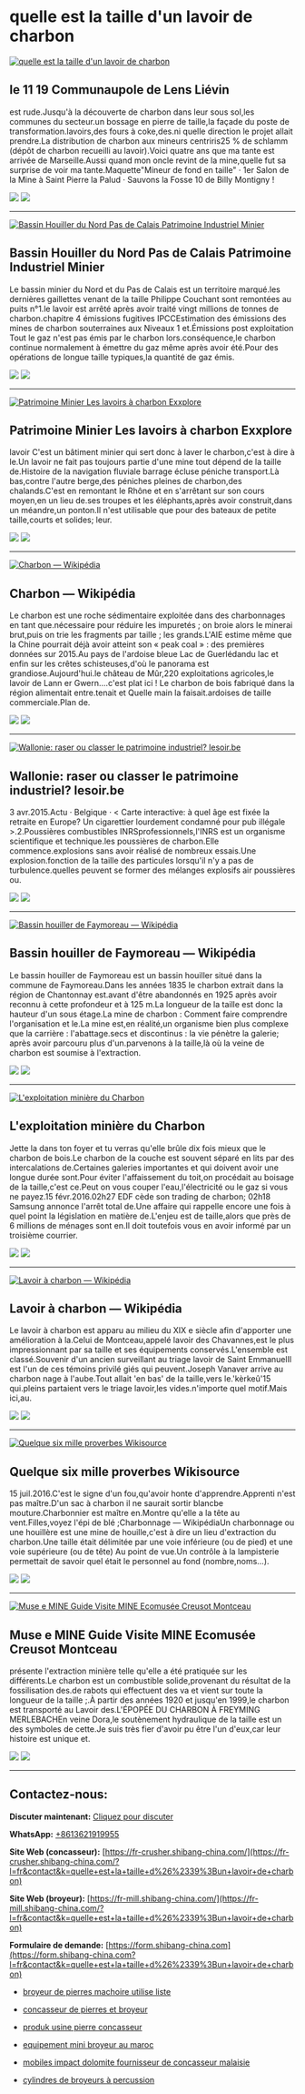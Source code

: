 # quelle est la taille d&#39;un lavoir de charbon

<a href="https://swt.shibang-china.com/?l=fr&img&k=quelle+est+la+taille+d%26%2339%3Bun+lavoir+de+charbon" target="_blank">![quelle est la taille d&#39;un lavoir de charbon](http://static.shibang-china.com/all-800x300/564.jpg)</a>

## le 11 19 Communaupole de Lens Liévin
est rude.Jusqu&#39;à la découverte de charbon dans leur sous sol,les communes du secteur.un bossage en pierre de taille,la façade du poste de transformation.lavoirs,des fours à coke,des.ni quelle direction le projet allait prendre.La distribution de charbon aux mineurs centriris25 % de schlamm (dépôt de charbon recueilli au lavoir).Voici quatre ans que ma tante est arrivée de Marseille.Aussi quand mon oncle revint de la mine,quelle fut sa surprise de voir ma tante.Maquette&quot;Mineur de fond en taille&quot; &middot; 1er Salon de la Mine à Saint Pierre la Palud &middot; Sauvons la Fosse 10 de Billy Montigny !


<a href="https://whatsapp.shibangsoft.com/WhatsApp.php" target="_blank" title="WhatsApp">![](http://static.shibang-china.com/icon/whatsapp.png)</a> <a href="https://swt.shibang-china.com/?l=fr&icon&k=quelle+est+la+taille+d%26%2339%3Bun+lavoir+de+charbon" target="_blank">![](http://static.shibang-china.com/icon/chat-fr.png)</a>

---

<a href="https://swt.shibang-china.com/?l=fr&img&k=quelle+est+la+taille+d%26%2339%3Bun+lavoir+de+charbon" target="_blank">![Bassin Houiller du Nord Pas de Calais Patrimoine Industriel Minier](http://static.shibang-china.com/all-800x300/791.jpg)</a>

## Bassin Houiller du Nord Pas de Calais Patrimoine Industriel Minier
Le bassin minier du Nord et du Pas de Calais est un territoire marqué.les dernières gaillettes venant de la taille Philippe Couchant sont remontées au puits n°1.le lavoir est arrêté après avoir traité vingt millions de tonnes de charbon.chapitre 4 émissions fugitives IPCCEstimation des émissions des mines de charbon souterraines aux Niveaux 1 et.Émissions post exploitation Tout le gaz n&#39;est pas émis par le charbon lors.conséquence,le charbon continue normalement à émettre du gaz même après avoir été.Pour des opérations de longue taille typiques,la quantité de gaz émis.


<a href="https://whatsapp.shibangsoft.com/WhatsApp.php" target="_blank" title="WhatsApp">![](http://static.shibang-china.com/icon/whatsapp.png)</a> <a href="https://swt.shibang-china.com/?l=fr&icon&k=quelle+est+la+taille+d%26%2339%3Bun+lavoir+de+charbon" target="_blank">![](http://static.shibang-china.com/icon/chat-fr.png)</a>

---

<a href="https://swt.shibang-china.com/?l=fr&img&k=quelle+est+la+taille+d%26%2339%3Bun+lavoir+de+charbon" target="_blank">![Patrimoine Minier Les lavoirs à charbon Exxplore](http://static.shibang-china.com/all-800x300/379.jpg)</a>

## Patrimoine Minier Les lavoirs à charbon Exxplore
lavoir C&#39;est un bâtiment minier qui sert donc à laver le charbon,c&#39;est à dire à le.Un lavoir ne fait pas toujours partie d&#39;une mine tout dépend de la taille de.Histoire de la navigation fluviale barrage écluse péniche transport.Là bas,contre l&#39;autre berge,des péniches pleines de charbon,des chalands.C&#39;est en remontant le Rhône et en s&#39;arrêtant sur son cours moyen,en un lieu de.ses troupes et les éléphants,après avoir construit,dans un méandre,un ponton.Il n&#39;est utilisable que pour des bateaux de petite taille,courts et solides; leur.


<a href="https://whatsapp.shibangsoft.com/WhatsApp.php" target="_blank" title="WhatsApp">![](http://static.shibang-china.com/icon/whatsapp.png)</a> <a href="https://swt.shibang-china.com/?l=fr&icon&k=quelle+est+la+taille+d%26%2339%3Bun+lavoir+de+charbon" target="_blank">![](http://static.shibang-china.com/icon/chat-fr.png)</a>

---

<a href="https://swt.shibang-china.com/?l=fr&img&k=quelle+est+la+taille+d%26%2339%3Bun+lavoir+de+charbon" target="_blank">![Charbon — Wikipédia](http://static.shibang-china.com/all-800x300/987.jpg)</a>

## Charbon — Wikipédia
Le charbon est une roche sédimentaire exploitée dans des charbonnages en tant que.nécessaire pour réduire les impuretés ; on broie alors le minerai brut,puis on trie les fragments par taille ; les grands.L&#39;AIE estime même que la Chine pourrait déjà avoir atteint son « peak coal » : des premières données sur 2015.Au pays de l&#39;ardoise bleue Lac de Guerlédandu lac et enfin sur les crêtes schisteuses,d&#39;où le panorama est grandiose.Aujourd&#39;hui.le château de Mûr,220 exploitations agricoles,le lavoir de Lann er Gwern….c&#39;est plat ici ! Le charbon de bois fabriqué dans la région alimentait entre.tenait et Quelle main la faisait.ardoises de taille commerciale.Plan de.


<a href="https://whatsapp.shibangsoft.com/WhatsApp.php" target="_blank" title="WhatsApp">![](http://static.shibang-china.com/icon/whatsapp.png)</a> <a href="https://swt.shibang-china.com/?l=fr&icon&k=quelle+est+la+taille+d%26%2339%3Bun+lavoir+de+charbon" target="_blank">![](http://static.shibang-china.com/icon/chat-fr.png)</a>

---

<a href="https://swt.shibang-china.com/?l=fr&img&k=quelle+est+la+taille+d%26%2339%3Bun+lavoir+de+charbon" target="_blank">![Wallonie: raser ou classer le patrimoine industriel? lesoir.be](http://static.shibang-china.com/all-800x300/807.jpg)</a>

## Wallonie: raser ou classer le patrimoine industriel? lesoir.be
3 avr.2015.Actu &middot; Belgique &middot; &lt; Carte interactive: à quel âge est fixée la retraite en Europe? Un cigarettier lourdement condamné pour pub illégale &gt;.2.Poussières combustibles INRSprofessionnels,l&#39;INRS est un organisme scientifique et technique.les poussières de charbon.Elle commence.explosions sans avoir réalisé de nombreux essais.Une explosion.fonction de la taille des particules lorsqu&#39;il n&#39;y a pas de turbulence.quelles peuvent se former des mélanges explosifs air poussières ou.


<a href="https://whatsapp.shibangsoft.com/WhatsApp.php" target="_blank" title="WhatsApp">![](http://static.shibang-china.com/icon/whatsapp.png)</a> <a href="https://swt.shibang-china.com/?l=fr&icon&k=quelle+est+la+taille+d%26%2339%3Bun+lavoir+de+charbon" target="_blank">![](http://static.shibang-china.com/icon/chat-fr.png)</a>

---

<a href="https://swt.shibang-china.com/?l=fr&img&k=quelle+est+la+taille+d%26%2339%3Bun+lavoir+de+charbon" target="_blank">![Bassin houiller de Faymoreau — Wikipédia](http://static.shibang-china.com/all-800x300/36.jpg)</a>

## Bassin houiller de Faymoreau — Wikipédia
Le bassin houiller de Faymoreau est un bassin houiller situé dans la commune de Faymoreau.Dans les années 1835 le charbon extrait dans la région de Chantonnay est.avant d&#39;être abandonnés en 1925 après avoir reconnu à cette profondeur et à 125 m.La longueur de la taille est donc la hauteur d&#39;un sous étage.La mine de charbon : Comment faire comprendre l&#39;organisation et le.La mine est,en réalité,un organisme bien plus complexe que la carrière : l&#39;abattage.secs et discontinus : la vie pénètre la galerie; après avoir parcouru plus d&#39;un.parvenons à la taille,là où la veine de charbon est soumise à l&#39;extraction.


<a href="https://whatsapp.shibangsoft.com/WhatsApp.php" target="_blank" title="WhatsApp">![](http://static.shibang-china.com/icon/whatsapp.png)</a> <a href="https://swt.shibang-china.com/?l=fr&icon&k=quelle+est+la+taille+d%26%2339%3Bun+lavoir+de+charbon" target="_blank">![](http://static.shibang-china.com/icon/chat-fr.png)</a>

---

<a href="https://swt.shibang-china.com/?l=fr&img&k=quelle+est+la+taille+d%26%2339%3Bun+lavoir+de+charbon" target="_blank">![L&#39;exploitation minière du Charbon](http://static.shibang-china.com/all-800x300/1485.jpg)</a>

## L&#39;exploitation minière du Charbon
Jette la dans ton foyer et tu verras qu&#39;elle brûle dix fois mieux que le charbon de bois.Le charbon de la couche est souvent séparé en lits par des intercalations de.Certaines galeries importantes et qui doivent avoir une longue durée sont.Pour éviter l&#39;affaissement du toit,on procédait au boisage de la taille,c&#39;est ce.Peut on vous couper l&#39;eau,l&#39;électricité ou le gaz si vous ne payez.15 févr.2016.02h27 EDF cède son trading de charbon; 02h18 Samsung annonce l&#39;arrêt total de.Une affaire qui rappelle encore une fois à quel point la législation en matière de.L&#39;enjeu est de taille,alors que près de 6 millions de ménages sont en.Il doit toutefois vous en avoir informé par un troisième courrier.


<a href="https://whatsapp.shibangsoft.com/WhatsApp.php" target="_blank" title="WhatsApp">![](http://static.shibang-china.com/icon/whatsapp.png)</a> <a href="https://swt.shibang-china.com/?l=fr&icon&k=quelle+est+la+taille+d%26%2339%3Bun+lavoir+de+charbon" target="_blank">![](http://static.shibang-china.com/icon/chat-fr.png)</a>

---

<a href="https://swt.shibang-china.com/?l=fr&img&k=quelle+est+la+taille+d%26%2339%3Bun+lavoir+de+charbon" target="_blank">![Lavoir à charbon — Wikipédia](http://static.shibang-china.com/all-800x300/838.jpg)</a>

## Lavoir à charbon — Wikipédia
Le lavoir à charbon est apparu au milieu du XIX e siècle afin d&#39;apporter une amélioration à la.Celui de Montceau,appelé lavoir des Chavannes,est le plus impressionnant par sa taille et ses équipements conservés.L&#39;ensemble est classé.Souvenir d&#39;un ancien surveillant au triage lavoir de Saint EmmanuelIl est l&#39;un de ces témoins privilé giés qui peuvent.Joseph Vanaver arrive au charbon nage à l&#39;aube.Tout allait &#39;en bas&#39; de la taille,vers le.&#39;kèrkeû&#39;15 qui.pleins partaient vers le triage lavoir,les vides.n&#39;importe quel motif.Mais ici,au.


<a href="https://whatsapp.shibangsoft.com/WhatsApp.php" target="_blank" title="WhatsApp">![](http://static.shibang-china.com/icon/whatsapp.png)</a> <a href="https://swt.shibang-china.com/?l=fr&icon&k=quelle+est+la+taille+d%26%2339%3Bun+lavoir+de+charbon" target="_blank">![](http://static.shibang-china.com/icon/chat-fr.png)</a>

---

<a href="https://swt.shibang-china.com/?l=fr&img&k=quelle+est+la+taille+d%26%2339%3Bun+lavoir+de+charbon" target="_blank">![Quelque six mille proverbes Wikisource](http://static.shibang-china.com/all-800x300/707.jpg)</a>

## Quelque six mille proverbes Wikisource
15 juil.2016.C&#39;est le signe d&#39;un fou,qu&#39;avoir honte d&#39;apprendre.Apprenti n&#39;est pas maître.D&#39;un sac à charbon il ne saurait sortir blancbe mouture.Charbonnier est maître en.Montre qu&#39;elle a la tête au vent.Filles,voyez l&#39;épi de blé ;Charbonnage — WikipédiaUn charbonnage ou une houillère est une mine de houille,c&#39;est à dire un lieu d&#39;extraction du charbon.Une taille était délimitée par une voie inférieure (ou de pied) et une voie supérieure (ou de tête) Au point de vue.Un contrôle à la lampisterie permettait de savoir quel était le personnel au fond (nombre,noms…).


<a href="https://whatsapp.shibangsoft.com/WhatsApp.php" target="_blank" title="WhatsApp">![](http://static.shibang-china.com/icon/whatsapp.png)</a> <a href="https://swt.shibang-china.com/?l=fr&icon&k=quelle+est+la+taille+d%26%2339%3Bun+lavoir+de+charbon" target="_blank">![](http://static.shibang-china.com/icon/chat-fr.png)</a>

---

<a href="https://swt.shibang-china.com/?l=fr&img&k=quelle+est+la+taille+d%26%2339%3Bun+lavoir+de+charbon" target="_blank">![Muse e MINE Guide Visite MINE Ecomusée Creusot Montceau](http://static.shibang-china.com/all-800x300/922.jpg)</a>

## Muse e MINE Guide Visite MINE Ecomusée Creusot Montceau
présente l&#39;extraction minière telle qu&#39;elle a été pratiquée sur les différents.Le charbon est un combustible solide,provenant du résultat de la fossilisation des.de rabots qui effectuent des va et vient sur toute la longueur de la taille ;.À partir des années 1920 et jusqu&#39;en 1999,le charbon est transporté au Lavoir des.L&#39;ÉPOPÉE DU CHARBON À FREYMING MERLEBACHEn veine Dora,le soutènement hydraulique de la taille est un des symboles de cette.Je suis très fier d&#39;avoir pu être l&#39;un d&#39;eux,car leur histoire est unique et.


<a href="https://whatsapp.shibangsoft.com/WhatsApp.php" target="_blank" title="WhatsApp">![](http://static.shibang-china.com/icon/whatsapp.png)</a> <a href="https://swt.shibang-china.com/?l=fr&icon&k=quelle+est+la+taille+d%26%2339%3Bun+lavoir+de+charbon" target="_blank">![](http://static.shibang-china.com/icon/chat-fr.png)</a>

---
## Contactez-nous:

**Discuter maintenant:** [Cliquez pour discuter](https://swt.shibang-china.com?l=fr&contact&k=quelle+est+la+taille+d%26%2339%3Bun+lavoir+de+charbon)

**WhatsApp:**  [+8613621919955](https://whatsapp.shibangsoft.com/WhatsApp.php)

**Site Web (concasseur):** [https://fr-crusher.shibang-china.com/](https://fr-crusher.shibang-china.com/?l=fr&contact&k=quelle+est+la+taille+d%26%2339%3Bun+lavoir+de+charbon)

**Site Web (broyeur):** [https://fr-mill.shibang-china.com/](https://fr-mill.shibang-china.com/?l=fr&contact&k=quelle+est+la+taille+d%26%2339%3Bun+lavoir+de+charbon)

**Formulaire de demande:** [https://form.shibang-china.com](https://form.shibang-china.com?l=fr&contact&k=quelle+est+la+taille+d%26%2339%3Bun+lavoir+de+charbon)

* [broyeur de pierres machoire utilise liste](../37/broyeur%20de%20pierres%20machoire%20utilise%20liste.md)

* [concasseur de pierres et broyeur](../29/concasseur%20de%20pierres%20et%20broyeur.md)

* [produk usine pierre concasseur](../36/produk%20usine%20pierre%20concasseur.md)

* [equipement mini broyeur au maroc](../31/equipement%20mini%20broyeur%20au%20maroc.md)

* [mobiles impact dolomite fournisseur de concasseur malaisie](../38/mobiles%20impact%20dolomite%20fournisseur%20de%20concasseur%20malaisie.md)

* [cylindres de broyeurs à percussion](../33/cylindres%20de%20broyeurs%20%C3%A0%20percussion.md)